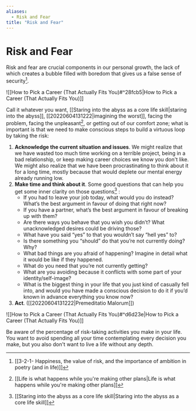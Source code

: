 ```yaml
---
aliases:
  - Risk and Fear
title: "Risk and Fear"
---
```


# Risk and Fear

Risk and fear are crucial components in our personal growth, the lack of which creates a bubble filled with boredom that gives us a false sense of security[^1].

![[How to Pick a Career (That Actually Fits You)#^28fcb5|How to Pick a Career (That Actually Fits You)]]

Call it whatever you want, [[Staring into the abyss as a core life skill|staring into the abyss]], [[20220604131222|imagining the worst]], facing the problem, facing the unpleasant[^2], or getting out of our comfort zone; what is important is that we need to make conscious steps to build a virtuous loop by taking the risk:

1. **Acknowledge the current situation and issues**. We might realize that we have wasted too much time working on a terrible project, being in a bad relationship, or keep making career choices we know you don't like. We might also realize that we have been procrastinating to think about it for a long time, mostly because that would deplete our mental energy already running low.
2. **Make time and think about it**. Some good questions that can help you get some inner clarity on those questions[^3] :
	* If you had to leave your job today, what would you do instead? What’s the best argument in favour of doing that right now?
	* If you have a partner, what’s the best argument in favour of breaking up with them?
	* Are there ways you behave that you wish you didn’t? What unacknowledged desires could be driving those?
	* What have you said “yes” to that you wouldn’t say “hell yes” to?
	* Is there something you “should” do that you’re not currently doing? Why?
	* What bad things are you afraid of happening? Imagine in detail what it would be like if they happened.
	* What do you need that you’re not currently getting?
	* What are you avoiding because it conflicts with some part of your identity/self-image?
	* What is the biggest thing in your life that you just kind of casually fell into, and would you have made a conscious decision to do it if you’d known in advance everything you know now?
3. **Act**. ([[20220604131222|Premeditatio Malorum]])

![[How to Pick a Career (That Actually Fits You)#^d6d23e|How to Pick a Career (That Actually Fits You)]]

Be aware of the percentage of risk-taking activities you make in your life. You want to avoid spending all your time contemplating every decision you make, but you also don't want to live a life without any depth.

[^1]: [[3-2-1- Happiness, the value of risk, and the importance of ambition in poetry (and in life)]]
[^2]: [[Life is what happens while you're making other plans|Life is what happens while you're making other plans]]
[^3]: [[Staring into the abyss as a core life skill|Staring into the abyss as a core life skill]]